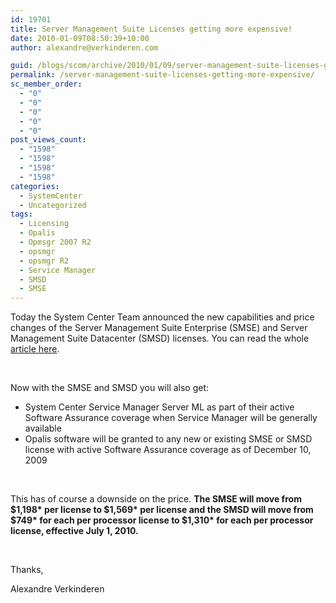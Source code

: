 ```yaml
---
id: 19701
title: Server Management Suite Licenses getting more expensive!
date: 2010-01-09T08:50:39+10:00
author: alexandre@verkinderen.com

guid: /blogs/scom/archive/2010/01/09/server-management-suite-licenses-getting-more-expensive.aspx
permalink: /server-management-suite-licenses-getting-more-expensive/
sc_member_order:
  - "0"
  - "0"
  - "0"
  - "0"
  - "0"
post_views_count:
  - "1598"
  - "1598"
  - "1598"
  - "1598"
categories:
  - SystemCenter
  - Uncategorized
tags:
  - Licensing
  - Opalis
  - Opmsgr 2007 R2
  - opsmgr
  - opsmgr R2
  - Service Manager
  - SMSD
  - SMSE
---
```

Today the System Center Team announced the new capabilities and price changes of the Server Management Suite Enterprise (SMSE) and Server Management Suite Datacenter (SMSD) licenses. You can read the whole <a href="http://blogs.technet.com/systemcenter/archive/2010/01/08/server-management-suites-new-capabilities-and-price-change.aspx" target="_blank">article here</a>.

&#160;

Now with the SMSE and SMSD you will also get:

  * System Center Service Manager Server ML as part of their active Software Assurance coverage when Service Manager will be generally available
  * Opalis software will be granted to any new or existing SMSE or SMSD license with active Software Assurance coverage as of December 10, 2009

&#160;

This has of course a downside on the price. **The SMSE will move from $1,198\* per license to $1,569\* per license and the SMSD will move from $749\* for each per processor license to $1,310\* for each per processor license, effective July 1, 2010.**

&#160;

Thanks,

Alexandre Verkinderen
